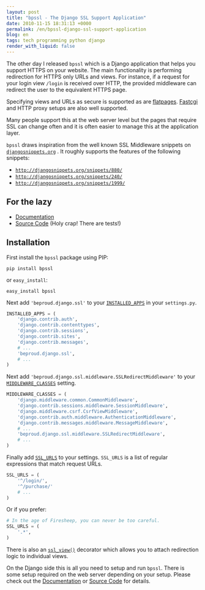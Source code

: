 ```yaml
---
layout: post
title: "bpssl - The Django SSL Support Application"
date: 2010-11-15 18:31:13 +0000
permalink: /en/bpssl-django-ssl-support-application
blog: en
tags: tech programming python django
render_with_liquid: false
---
```


The other day I released `bpssl` which is a Django application that helps you
support HTTPS on your website. The main functionality is performing redirection
for HTTPS only URLs and views. For instance, if a request for your login view
`/login` is received over HTTP, the provided middleware can redirect the user to
the equivalent HTTPS page.

Specifying views and URLs as secure is supported as are
[flatpages](http://docs.djangoproject.com/en/dev/ref/contrib/flatpages/).
[Fastcgi](http://docs.djangoproject.com/en/dev/howto/deployment/fastcgi) and
HTTP proxy setups are also well supported.

Many people support this at the web server level but the pages that require SSL
can change often and it is often easier to manage this at the application layer.

`bpssl` draws inspiration from the well known SSL Middleware snippets on
[`djangosnippets.org`](http://www.djangosnippets.org/) . It roughly supports the
features of the following snippets:

- [`http://djangosnippets.org/snippets/880/`](http://djangosnippets.org/snippets/880/)
- [`http://djangosnippets.org/snippets/240/`](http://djangosnippets.org/snippets/240/)
- [`http://djangosnippets.org/snippets/1999/`](http://djangosnippets.org/snippets/1999/)

## For the lazy

- [Documentation](http://beproud.bitbucket.org/bpssl-1.0/en/)
- [Source Code](http://bitbucket.org/beproud/bpssl/) (Holy crap\! There are
  tests\!)

## Installation

First install the `bpssl` package using PIP:

```shell
pip install bpssl
```

or `easy_install`:

```shell
easy_install bpssl
```

Next add `'beproud.django.ssl'` to your
[`INSTALLED_APPS`](http://djangoproject.jp/doc/ja/1.0/ref/settings.html#installed-apps)
in your `settings.py`.

```python
INSTALLED_APPS = (
    'django.contrib.auth',
    'django.contrib.contenttypes',
    'django.contrib.sessions',
    'django.contrib.sites',
    'django.contrib.messages',
    # ...
    'beproud.django.ssl',
    # ...
)
```

Next add `'beproud.django.ssl.middleware.SSLRedirectMiddleware'` to your
[`MIDDLEWARE_CLASSES`](http://djangoproject.jp/doc/ja/1.0/ref/settings.html#setting-MIDDLEWARE_CLASSES)
setting.

```python
MIDDLEWARE_CLASSES = (
    'django.middleware.common.CommonMiddleware',
    'django.contrib.sessions.middleware.SessionMiddleware',
    'django.middleware.csrf.CsrfViewMiddleware',
    'django.contrib.auth.middleware.AuthenticationMiddleware',
    'django.contrib.messages.middleware.MessageMiddleware',
    # ...
    'beproud.django.ssl.middleware.SSLRedirectMiddleware',
    # ...
)
```

Finally add
[`SSL_URLS`](http://beproud.bitbucket.org/bpssl-1.0/en/settings.html#setting-ssl-urls)
to your settings. `SSL_URLS` is a list of regular expressions that match request
URLs.

```python
SSL_URLS = (
    '^/login/',
    '^/purchase/'
    # ...
)
```

Or if you prefer:

```python
# In the age of Firesheep, you can never be too careful.
SSL_URLS = (
    '.*',
)
```

There is also an
[`ssl_view()`](http://beproud.bitbucket.org/bpssl-1.0/en/usage.html#beproud.django.ssl.decorators.ssl_view)
decorator which allows you to attach redirection logic to individual views.

On the Django side this is all you need to setup and run `bpssl`. There is some
setup required on the web server depending on your setup. Please check out the
[Documentation](http://beproud.bitbucket.org/bpssl-1.0/en/) or [Source
Code](http://bitbucket.org/beproud/bpssl/) for details.
